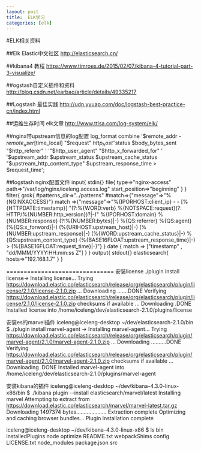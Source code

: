 ```yaml
---
layout: post
title:  ELK学习
categories: [elk]
---
```


#ELK相关资料

##Elk
Elastic中文社区
http://elasticsearch.cn/

##kibana4 教程
https://www.timroes.de/2015/02/07/kibana-4-tutorial-part-3-visualize/

##ogstash自定义插件和资料
http://blog.csdn.net/earbao/article/details/49335217

##Logstash 最佳实践
http://udn.yyuap.com/doc/logstash-best-practice-cn/index.html

##运维生存时间 elk文章
http://www.ttlsa.com/log-system/elk/

##nginx带upstream信息的log配置
	log_format  combine '$remote_addr - $remote_user [$time_local] "$request" $http_host ' 
	'$status $body_bytes_sent "$http_referer" '
	'"$http_user_agent" "$http_x_forwarded_for" '
	'$upstream_addr $upstream_status $upstream_cache_status "$upstream_http_content_type" $upstream_response_time > $request_time';


##logstash nginx配置文件
	input{
	  stdin{}
	  file{
			type=>"nginx-access"
	    path=>"/var/log/nginx/iceleng.access.log"
	    start_position=>"beginning"
	  }
	}
	filter{
		grok{
			#patterns_dir=>"../patterns"
			#match=>{"message"=>"%{NGINXACCESS}"}
	    match =>{"message"=>"%{IPORHOST:client_ip} - - \[%{HTTPDATE:timestamp}\] \"(?:%{WORD:verb} %{NOTSPACE:request}(?: HTTP/%{NUMBER:http_version})?|-)\" %{IPORHOST:domain} %{NUMBER:response} (?:%{NUMBER:bytes}|-) %{QS:referrer} %{QS:agent} (%{QS:x_forword}|-) (%{URIHOST:upstream_host}|-) (%{NUMBER:upstream_response}|-) (%{WORD:upstream_cache_status}|-) %{QS:upstream_content_type} (%{BASE16FLOAT:upstream_response_time}|-) > (%{BASE16FLOAT:request_time}|-)"}
	  }
	  date {
	    match => ["timestamp" , "dd/MMM/YYYY:HH:mm:ss Z"]
	  }
	}
	output{
	  stdout{}
	  elasticsearch{
	    hosts=>"192.168.1.7"
	  }
	}


===============================
安装license
./plugin install license-> Installing license...
Trying https://download.elastic.co/elasticsearch/release/org/elasticsearch/plugin/license/2.1.0/license-2.1.0.zip ...
Downloading .......DONE
Verifying https://download.elastic.co/elasticsearch/release/org/elasticsearch/plugin/license/2.1.0/license-2.1.0.zip checksums if available ...
Downloading .DONE
Installed license into /home/iceleng/dev/elasticsearch-2.1.0/plugins/license

安装es的marvel插件
iceleng@iceleng-desktop ~/dev/elasticsearch-2.1.0/bin $ ./plugin install marvel-agent
-> Installing marvel-agent...
Trying https://download.elastic.co/elasticsearch/release/org/elasticsearch/plugin/marvel-agent/2.1.0/marvel-agent-2.1.0.zip ...
Downloading ..........DONE
Verifying https://download.elastic.co/elasticsearch/release/org/elasticsearch/plugin/marvel-agent/2.1.0/marvel-agent-2.1.0.zip checksums if available ...
Downloading .DONE
Installed marvel-agent into /home/iceleng/dev/elasticsearch-2.1.0/plugins/marvel-agent

安装kibana的插件
iceleng@iceleng-desktop ~/dev/kibana-4.3.0-linux-x86/bin $ ./kibana plugin --install elasticsearch/marvel/latest
Installing marvel
Attempting to extract from https://download.elastic.co/elasticsearch/marvel/marvel-latest.tar.gz
Downloading 1497374 bytes....................
Extraction complete
Optimizing and caching browser bundles...
Plugin installation complete

iceleng@iceleng-desktop ~/dev/kibana-4.3.0-linux-x86 $ ls 
bin     installedPlugins  node          optimize      README.txt  webpackShims
config  LICENSE.txt       node_modules  package.json  src









